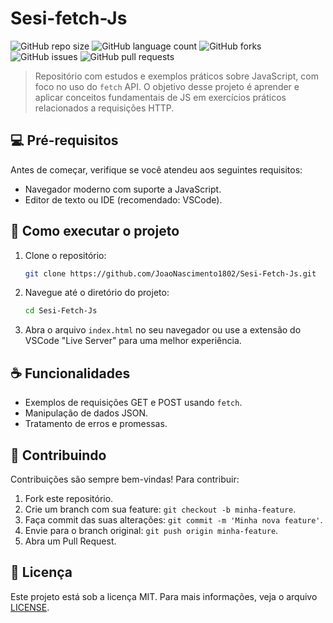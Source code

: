 # Sesi-fetch-Js

![GitHub repo size](https://img.shields.io/github/repo-size/JoaoNascimento1802/Sesi-Fetch-Js?style=for-the-badge)
![GitHub language count](https://img.shields.io/github/languages/count/JoaoNascimento1802/Sesi-Fetch-Js?style=for-the-badge)
![GitHub forks](https://img.shields.io/github/forks/JoaoNascimento1802/Sesi-Fetch-Js?style=for-the-badge)
![GitHub issues](https://img.shields.io/github/issues/JoaoNascimento1802/Sesi-Fetch-Js?style=for-the-badge)
![GitHub pull requests](https://img.shields.io/github/issues-pr/JoaoNascimento1802/Sesi-Fetch-Js?style=for-the-badge)

> Repositório com estudos e exemplos práticos sobre JavaScript, com foco no uso do `fetch` API. O objetivo desse projeto é aprender e aplicar conceitos fundamentais de JS em exercícios práticos relacionados a requisições HTTP.

## 💻 Pré-requisitos

Antes de começar, verifique se você atendeu aos seguintes requisitos:

- Navegador moderno com suporte a JavaScript.
- Editor de texto ou IDE (recomendado: VSCode).

## 🚀 Como executar o projeto

1. Clone o repositório:
    ```bash
    git clone https://github.com/JoaoNascimento1802/Sesi-Fetch-Js.git
    ```

2. Navegue até o diretório do projeto:
    ```bash
    cd Sesi-Fetch-Js
    ```

3. Abra o arquivo `index.html` no seu navegador ou use a extensão do VSCode "Live Server" para uma melhor experiência.

## ☕ Funcionalidades

- Exemplos de requisições GET e POST usando `fetch`.
- Manipulação de dados JSON.
- Tratamento de erros e promessas.

## 🤝 Contribuindo

Contribuições são sempre bem-vindas! Para contribuir:

1. Fork este repositório.
2. Crie um branch com sua feature: `git checkout -b minha-feature`.
3. Faça commit das suas alterações: `git commit -m 'Minha nova feature'`.
4. Envie para o branch original: `git push origin minha-feature`.
5. Abra um Pull Request.

## 📝 Licença

Este projeto está sob a licença MIT. Para mais informações, veja o arquivo [LICENSE](LICENSE).
